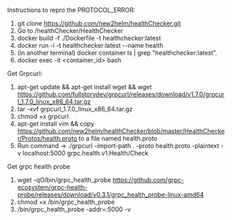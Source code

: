 Instructions to repro the PROTOCOL_ERROR:

1. git clone https://github.com/new2helm/healthChecker.git
2. Go to <directory>/healthChecker/HealthChecker
3. docker build -f ./Dockerfile -t healthchecker:latest 
4. docker run -i -t healthchecker:latest --name health 
5. (in another terminal) docker container ls | grep "healthchecker:latest”.
6. docker exec -it <container_id> bash


Get Grpcurl: 

1. apt-get update  && apt-get install wget && wget https://github.com/fullstorydev/grpcurl/releases/download/v1.7.0/grpcurl_1.7.0_linux_x86_64.tar.gz
2. tar -xvf grpcurl_1.7.0_linux_x86_64.tar.gz
3. chmod +x grpcurl
4. apt-get install vim && copy https://github.com/new2helm/healthChecker/blob/master/HealthChecker/Protos/health.proto to a file named health.proto
5. Run command ->  ./grpcurl -import-path . -proto health.proto -plaintext -v localhost:5000 grpc.health.v1.Health/Check


Get grpc health probe

1. wget -qO/bin/grpc_health_probe https://github.com/grpc-ecosystem/grpc-health-probe/releases/download/v0.3.1/grpc_health_probe-linux-amd64
2. chmod +x /bin/grpc_health_probe
3. /bin/grpc_health_probe -addr=:5000 -v
